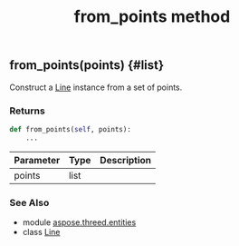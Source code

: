 ﻿---
title: from_points method
second_title: Aspose.3D for Python via .NET API References
description: 
type: docs
weight: 30
url: /python-net/aspose.threed.entities/line/from_points/
is_root: false
---

## from_points(points) {#list}

Construct a [Line](/3d/python-net/aspose.threed.entities/line) instance from a set of points.

### Returns 





```python
def from_points(self, points):
    ...
```


| Parameter | Type | Description |
| :- | :- | :- |
| points | list |  |



### See Also
* module [aspose.threed.entities](../../)
* class [Line](/3d/python-net/aspose.threed.entities/line)
